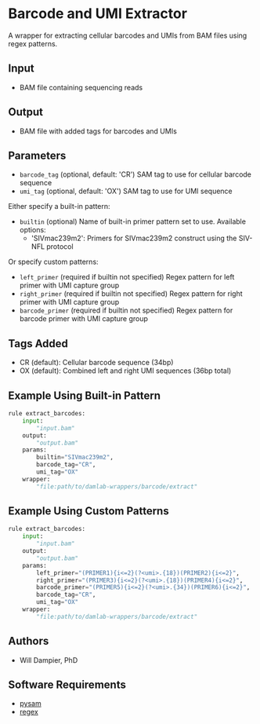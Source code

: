 # Barcode and UMI Extractor

A wrapper for extracting cellular barcodes and UMIs from BAM files using regex patterns.

## Input
* BAM file containing sequencing reads

## Output
* BAM file with added tags for barcodes and UMIs

## Parameters
* `barcode_tag` (optional, default: 'CR')
    SAM tag to use for cellular barcode sequence
* `umi_tag` (optional, default: 'OX')
    SAM tag to use for UMI sequence

Either specify a built-in pattern:
* `builtin` (optional)
    Name of built-in primer pattern set to use. Available options:
    - 'SIVmac239m2': Primers for SIVmac239m2 construct using the SIV-NFL protocol

Or specify custom patterns:
* `left_primer` (required if builtin not specified)
    Regex pattern for left primer with UMI capture group
* `right_primer` (required if builtin not specified)
    Regex pattern for right primer with UMI capture group
* `barcode_primer` (required if builtin not specified)
    Regex pattern for barcode primer with UMI capture group

## Tags Added
* CR (default): Cellular barcode sequence (34bp)
* OX (default): Combined left and right UMI sequences (36bp total)

## Example Using Built-in Pattern
```python
rule extract_barcodes:
    input:
        "input.bam"
    output:
        "output.bam"
    params:
        builtin="SIVmac239m2",
        barcode_tag="CR",
        umi_tag="OX"
    wrapper:
        "file:path/to/damlab-wrappers/barcode/extract"
```

## Example Using Custom Patterns
```python
rule extract_barcodes:
    input:
        "input.bam"
    output:
        "output.bam"
    params:
        left_primer="(PRIMER1){i<=2}(?<umi>.{18})(PRIMER2){i<=2}",
        right_primer="(PRIMER3){i<=2}(?<umi>.{18})(PRIMER4){i<=2}",
        barcode_primer="(PRIMER5){i<=2}(?<umi>.{34})(PRIMER6){i<=2}",
        barcode_tag="CR",
        umi_tag="OX"
    wrapper:
        "file:path/to/damlab-wrappers/barcode/extract"
```

## Authors
* Will Dampier, PhD

## Software Requirements
* [pysam](https://pysam.readthedocs.io/)
* [regex](https://pypi.org/project/regex/) 